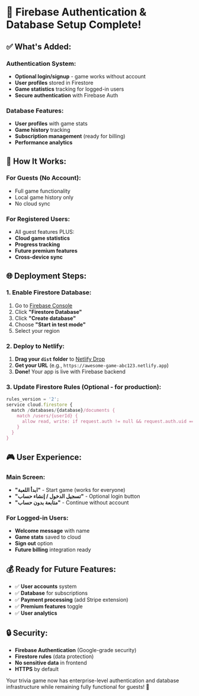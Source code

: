 # 🚀 Firebase Authentication & Database Setup Complete!

## ✅ **What's Added:**

### **Authentication System:**
- **Optional login/signup** - game works without account
- **User profiles** stored in Firestore
- **Game statistics** tracking for logged-in users
- **Secure authentication** with Firebase Auth

### **Database Features:**
- **User profiles** with game stats
- **Game history** tracking
- **Subscription management** (ready for billing)
- **Performance analytics**

## 🔧 **How It Works:**

### **For Guests (No Account):**
- Full game functionality
- Local game history only
- No cloud sync

### **For Registered Users:**
- All guest features PLUS:
- **Cloud game statistics**
- **Progress tracking**
- **Future premium features**
- **Cross-device sync**

## 🌐 **Deployment Steps:**

### **1. Enable Firestore Database:**
1. Go to [Firebase Console](https://console.firebase.google.com/project/lamah-357f3)
2. Click **"Firestore Database"**
3. Click **"Create database"**
4. Choose **"Start in test mode"**
5. Select your region

### **2. Deploy to Netlify:**
1. **Drag your `dist` folder** to [Netlify Drop](https://app.netlify.com/drop)
2. **Get your URL** (e.g., `https://awesome-game-abc123.netlify.app`)
3. **Done!** Your app is live with Firebase backend

### **3. Update Firestore Rules (Optional - for production):**
```javascript
rules_version = '2';
service cloud.firestore {
  match /databases/{database}/documents {
    match /users/{userId} {
      allow read, write: if request.auth != null && request.auth.uid == userId;
    }
  }
}
```

## 🎮 **User Experience:**

### **Main Screen:**
- **"ابدأ اللعبة"** - Start game (works for everyone)
- **"تسجيل الدخول / إنشاء حساب"** - Optional login button
- **"متابعة بدون حساب"** - Continue without account

### **For Logged-in Users:**
- **Welcome message** with name
- **Game stats** saved to cloud
- **Sign out** option
- **Future billing** integration ready

## 💰 **Ready for Future Features:**
- ✅ **User accounts** system
- ✅ **Database** for subscriptions
- ✅ **Payment processing** (add Stripe extension)
- ✅ **Premium features** toggle
- ✅ **User analytics**

## 🔒 **Security:**
- **Firebase Authentication** (Google-grade security)
- **Firestore rules** (data protection)
- **No sensitive data** in frontend
- **HTTPS** by default

Your trivia game now has enterprise-level authentication and database infrastructure while remaining fully functional for guests! 🎯